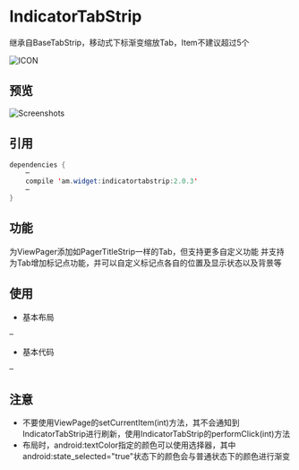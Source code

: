 # IndicatorTabStrip
 继承自BaseTabStrip，移动式下标渐变缩放Tab，Item不建议超过5个

![ICON](https://github.com/AlexMofer/ProjectX/blob/master/indicatortabstrip/icon.png)
## 预览
![Screenshots](https://github.com/AlexMofer/ProjectX/blob/master/indicatortabstrip/screenshots.gif)

## 引用
```java
dependencies {
    ⋯
    compile 'am.widget:indicatortabstrip:2.0.3'
    ⋯
}
```

## 功能
为ViewPager添加如PagerTitleStrip一样的Tab，但支持更多自定义功能
并支持为Tab增加标记点功能，并可以自定义标记点各自的位置及显示状态以及背景等

## 使用
- 基本布局
```xml
⋯
```
- 基本代码
```java
⋯
```

## 注意
- 不要使用ViewPage的setCurrentItem(int)方法，其不会通知到IndicatorTabStrip进行刷新，使用IndicatorTabStrip的performClick(int)方法
- 布局时，android:textColor指定的颜色可以使用选择器，其中android:state_selected="true"状态下的颜色会与普通状态下的颜色进行渐变